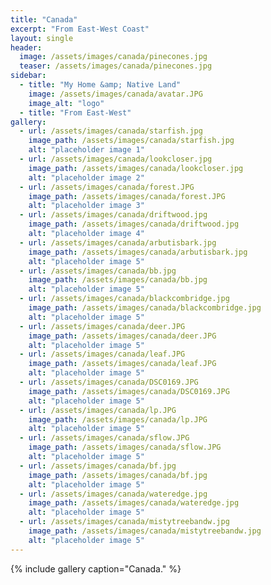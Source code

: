 ```yaml
---
title: "Canada"
excerpt: "From East-West Coast"
layout: single
header:
  image: /assets/images/canada/pinecones.jpg
  teaser: /assets/images/canada/pinecones.jpg
sidebar:
  - title: "My Home &amp; Native Land"
    image: /assets/images/canada/avatar.JPG
    image_alt: "logo"
  - title: "From East-West"
gallery:
  - url: /assets/images/canada/starfish.jpg
    image_path: /assets/images/canada/starfish.jpg
    alt: "placeholder image 1"
  - url: /assets/images/canada/lookcloser.jpg
    image_path: /assets/images/canada/lookcloser.jpg
    alt: "placeholder image 2"
  - url: /assets/images/canada/forest.JPG
    image_path: /assets/images/canada/forest.JPG
    alt: "placeholder image 3"
  - url: /assets/images/canada/driftwood.jpg
    image_path: /assets/images/canada/driftwood.jpg
    alt: "placeholder image 4"
  - url: /assets/images/canada/arbutisbark.jpg
    image_path: /assets/images/canada/arbutisbark.jpg
    alt: "placeholder image 5"
  - url: /assets/images/canada/bb.jpg
    image_path: /assets/images/canada/bb.jpg
    alt: "placeholder image 5"  
  - url: /assets/images/canada/blackcombridge.jpg
    image_path: /assets/images/canada/blackcombridge.jpg
    alt: "placeholder image 5"
  - url: /assets/images/canada/deer.JPG
    image_path: /assets/images/canada/deer.JPG
    alt: "placeholder image 5"
  - url: /assets/images/canada/leaf.JPG
    image_path: /assets/images/canada/leaf.JPG
    alt: "placeholder image 5"
  - url: /assets/images/canada/DSC0169.JPG
    image_path: /assets/images/canada/DSC0169.JPG
    alt: "placeholder image 5"
  - url: /assets/images/canada/lp.JPG
    image_path: /assets/images/canada/lp.JPG
    alt: "placeholder image 5"
  - url: /assets/images/canada/sflow.JPG
    image_path: /assets/images/canada/sflow.JPG
    alt: "placeholder image 5"
  - url: /assets/images/canada/bf.jpg
    image_path: /assets/images/canada/bf.jpg
    alt: "placeholder image 5"
  - url: /assets/images/canada/wateredge.jpg
    image_path: /assets/images/canada/wateredge.jpg
    alt: "placeholder image 5"
  - url: /assets/images/canada/mistytreebandw.jpg
    image_path: /assets/images/canada/mistytreebandw.jpg
    alt: "placeholder image 5"    
---
```


{% include gallery caption="Canada." %}
